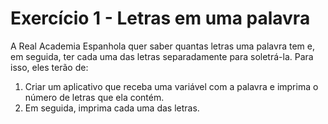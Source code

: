 # Exercício 1 - Letras em uma palavra
A Real Academia Espanhola quer saber quantas letras uma palavra tem e, em seguida, ter cada uma das letras separadamente para soletrá-la. Para isso, eles terão de:

1. Criar um aplicativo que receba uma variável com a palavra e imprima o número de letras que ela contém.
2. Em seguida, imprima cada uma das letras.
